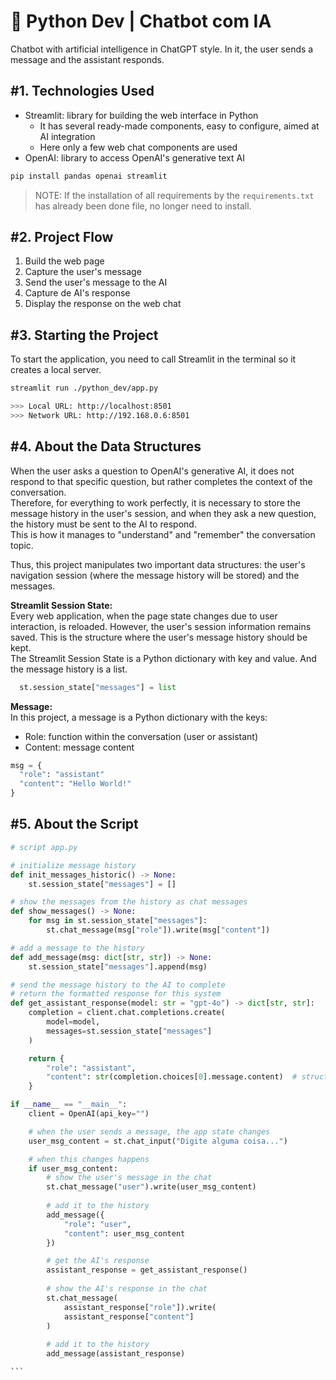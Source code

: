 # 🤖 Python Dev | Chatbot com IA

Chatbot with artificial intelligence in ChatGPT style. In it, the user sends a
message and the assistant responds.

## #1. Technologies Used

* Streamlit: library for building the web interface in Python
  * It has several ready-made components, easy to configure, aimed at AI
    integration
  * Here only a few web chat components are used
* OpenAI: library to access OpenAI's generative text AI

```bash
pip install pandas openai streamlit
```

> NOTE: If the installation of all requirements by the ` requirements.txt ` has
> already been done file, no longer need to install.

## #2. Project Flow

1. Build the web page
2. Capture the user's message
3. Send the user's message to the AI
4. Capture de AI's response
5. Display the response on the web chat

## #3. Starting the Project

To start the application, you need to call Streamlit in the terminal so it
creates a local server.

```bash
streamlit run ./python_dev/app.py
```

```bash
>>> Local URL: http://localhost:8501
>>> Network URL: http://192.168.0.6:8501
```

## #4. About the Data Structures

When the user asks a question to OpenAI's generative AI, it does not respond to
that specific question, but rather completes the context of the conversation.  
Therefore, for everything to work perfectly, it is necessary to store the
message history in the user's session, and when they ask a new question, the
history must be sent to the AI to respond.  
This is how it manages to "understand" and "remember" the conversation topic.

Thus, this project manipulates two important data structures: the user's
navigation session (where the message history will be stored) and the messages.

**Streamlit Session State:**  
Every web application, when the page state changes due to user interaction, is
reloaded. However, the user's session information remains saved. This is the
structure where the user's message history should be kept.  
The Streamlit Session State is a Python dictionary with key and value. And the
message history is a list.

```python
  st.session_state["messages"] = list
```

**Message:**  
In this project, a message is a Python dictionary with the keys:

* Role: function within the conversation (user or assistant)
* Content: message content

```python
msg = {
  "role": "assistant"
  "content": "Hello World!"
}
```

## #5. About the Script

````python
# script app.py

# initialize message history
def init_messages_historic() -> None:
    st.session_state["messages"] = []

# show the messages from the history as chat messages
def show_messages() -> None:
    for msg in st.session_state["messages"]:
        st.chat_message(msg["role"]).write(msg["content"])

# add a message to the history
def add_message(msg: dict[str, str]) -> None:
    st.session_state["messages"].append(msg)

# send the message history to the AI to complete
# return the formatted response for this system
def get_assistant_response(model: str = "gpt-4o") -> dict[str, str]:
    completion = client.chat.completions.create(
        model=model,
        messages=st.session_state["messages"]
    )

    return {
        "role": "assistant",
        "content": str(completion.choices[0].message.content)  # structure that contains the AI's response
    }

if __name__ == "__main__":
    client = OpenAI(api_key="")

    # when the user sends a message, the app state changes
    user_msg_content = st.chat_input("Digite alguma coisa...")

    # when this changes happens
    if user_msg_content:
        # show the user's message in the chat
        st.chat_message("user").write(user_msg_content)
        
        # add it to the history
        add_message({
            "role": "user",
            "content": user_msg_content
        })

        # get the AI's response
        assistant_response = get_assistant_response()
        
        # show the AI's response in the chat
        st.chat_message(
            assistant_response["role"]).write(
            assistant_response["content"]
        )
        
        # add it to the history
        add_message(assistant_response)

```
